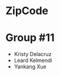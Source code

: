 # ZipCode

<h1>Group #11</h1>

<ul>
    <li>Kristy Delacruz</li>
    <li>Leard Kelmendi</li>
    <li>Yankang Xue</li>
</ul>